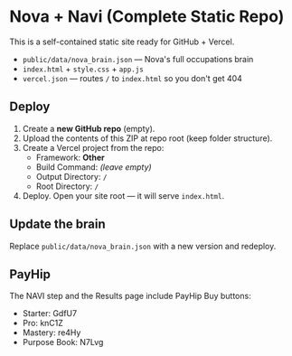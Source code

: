 # Nova + Navi (Complete Static Repo)

This is a self-contained static site ready for GitHub + Vercel.
- `public/data/nova_brain.json` — Nova's full occupations brain
- `index.html` + `style.css` + `app.js`
- `vercel.json` — routes `/` to `index.html` so you don't get 404

## Deploy
1. Create a **new GitHub repo** (empty).
2. Upload the contents of this ZIP at repo root (keep folder structure).
3. Create a Vercel project from the repo:
   - Framework: **Other**
   - Build Command: *(leave empty)*
   - Output Directory: `/`
   - Root Directory: `/`
4. Deploy. Open your site root — it will serve `index.html`.

## Update the brain
Replace `public/data/nova_brain.json` with a new version and redeploy.

## PayHip
The NAVI step and the Results page include PayHip Buy buttons:
- Starter: GdfU7
- Pro: knC1Z
- Mastery: re4Hy
- Purpose Book: N7Lvg
